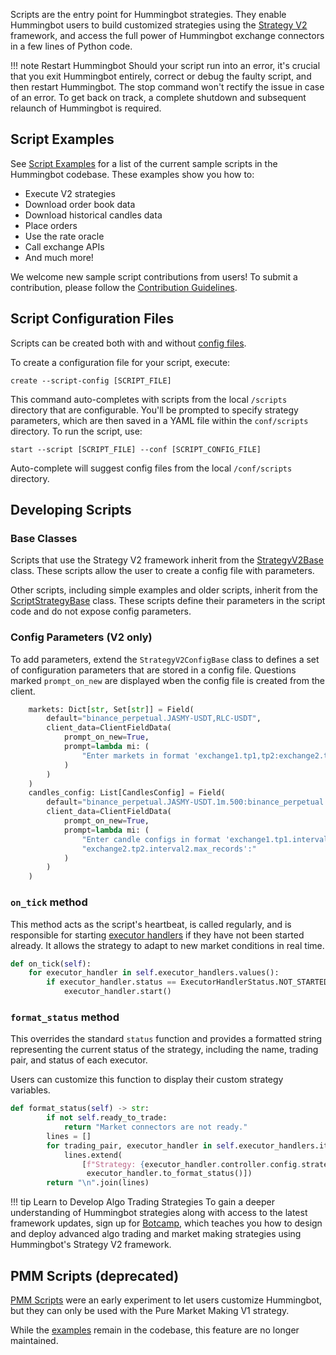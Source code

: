 Scripts are the entry point for Hummingbot strategies. They enable Hummingbot users to build customized strategies using the [Strategy V2](/strategies) framework, and access the full power of Hummingbot exchange connectors in a few lines of Python code.

!!! note Restart Hummingbot
     Should your script run into an error, it's crucial that you exit Hummingbot entirely, correct or debug the faulty script, and then restart Hummingbot. The stop command won't rectify the issue in case of an error. To get back on track, a complete shutdown and subsequent relaunch of Hummingbot is required.

## Script Examples

See [Script Examples](examples.md) for a list of the current sample scripts in the Hummingbot codebase. These examples show you how to:

- Execute V2 strategies
- Download order book data
- Download historical candles data
- Place orders
- Use the rate oracle
- Call exchange APIs
- And much more!

We welcome new sample script contributions from users! To submit a contribution, please follow the [Contribution Guidelines](../developers/contributions.md).

## Script Configuration Files

Scripts can be created both with and without [config files](/client/config-files/).

To create a configuration file for your script, execute:

```shell
create --script-config [SCRIPT_FILE]
```

This command auto-completes with scripts from the local `/scripts` directory that are configurable. You'll be prompted to specify strategy parameters, which are then saved in a YAML file within the `conf/scripts` directory. To run the script, use:

```shell
start --script [SCRIPT_FILE] --conf [SCRIPT_CONFIG_FILE]
```

Auto-complete will suggest config files from the local `/conf/scripts` directory.

## Developing Scripts

### Base Classes

Scripts that use the Strategy V2 framework inherit from the [StrategyV2Base](https://github.com/hummingbot/hummingbot/blob/development/hummingbot/strategy/strategy_v2_base.py) class. These scripts allow the user to create a config file with parameters.

Other scripts, including simple examples and older scripts, inherit from the [ScriptStrategyBase](https://github.com/hummingbot/hummingbot/blob/development/hummingbot/strategy/script_strategy_base.py) class. These scripts define their parameters in the script code and do not expose config parameters.

### Config Parameters (V2 only)

To add parameters, extend the `StrategyV2ConfigBase` class to defines a set of configuration parameters that are stored in a config file. Questions marked `prompt_on_new` are displayed wben the config file is created from the client.

```python
    markets: Dict[str, Set[str]] = Field(
        default="binance_perpetual.JASMY-USDT,RLC-USDT",
        client_data=ClientFieldData(
            prompt_on_new=True,
            prompt=lambda mi: (
                "Enter markets in format 'exchange1.tp1,tp2:exchange2.tp1,tp2':"
            )
        )
    )
    candles_config: List[CandlesConfig] = Field(
        default="binance_perpetual.JASMY-USDT.1m.500:binance_perpetual.RLC-USDT.1m.500",
        client_data=ClientFieldData(
            prompt_on_new=True,
            prompt=lambda mi: (
                "Enter candle configs in format 'exchange1.tp1.interval1.max_records:"
                "exchange2.tp2.interval2.max_records':"
            )
        )
    )
```

### `on_tick` method

This method acts as the script's heartbeat, is called regularly, and is responsible for starting [executor handlers](../executor-handlers/) if they have not been started already. It allows the strategy to adapt to new market conditions in real time.

```python
def on_tick(self):
    for executor_handler in self.executor_handlers.values():
        if executor_handler.status == ExecutorHandlerStatus.NOT_STARTED:
            executor_handler.start()
```

### `format_status` method

This overrides the standard `status` function and provides a formatted string representing the current status of the strategy, including the name, trading pair, and status of each executor.

Users can customize this function to display their custom strategy variables.

```python
def format_status(self) -> str:
        if not self.ready_to_trade:
            return "Market connectors are not ready."
        lines = []
        for trading_pair, executor_handler in self.executor_handlers.items():
            lines.extend(
                [f"Strategy: {executor_handler.controller.config.strategy_name} | Trading Pair: {trading_pair}",
                 executor_handler.to_format_status()])
        return "\n".join(lines)
```

!!! tip Learn to Develop Algo Trading Strategies
    To gain a deeper understanding of Hummingbot strategies along with access to the latest framework updates, sign up for [Botcamp](https://www.botcamp.xyz), which teaches you how to design and deploy advanced algo trading and market making strategies using Hummingbot's Strategy V2 framework.

## PMM Scripts (deprecated)

[PMM Scripts](/scripts/pmm-scripts/) were an early experiment to let users customize Hummingbot, but they can only be used with the Pure Market Making V1 strategy.

While the [examples](https://github.com/hummingbot/hummingbot/tree/master/pmm_scripts) remain in the codebase, this feature are no longer maintained.


